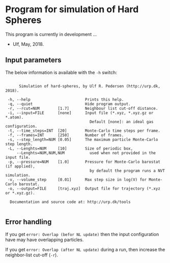 Program for simulation of Hard Spheres
======================================

This program is currently in development ...

  - Ulf, May, 2018.

## Input parameters
The below information is available with the `-h` switch:

```

      Simulation of hard-spheres, by Ulf R. Pedersen (http://urp.dk, 2018).

 -h, --help                        Prints this help.
 -q, --quiet                       Hide program output.
 -r, --rcut=NUM        [1.7]       Neighbour list cut-off distance.
 -i, --input=FILE      [none]      Input file (*.xyz, *.xyz.gz or *.atom).
                                     Default [none]: an ideal gas configuration.
 -t, --time_steps=INT  [20]        Monte-Carlo time steps per frame.
 -f, --frames=INT      [250]       Number of frames.
 -s, --step_length=NUM [0.05]      The maximum particle Monte-Carlo step length.
 -L, --Lenghts=NUM     [10]        Size of periodic box,
     --Lenghts=NUM,NUM,NUM           used when not provided in the input file.
 -p, --pressure=NUM    [1.0]       Pressure for Monte-Carlo barostat (if applied),
                                     by default the program runs a NVT simulation.
 -v, --volume_step     [0.01]      Max step size in log(V) for Monte-Carlo barostat.
 -o, --output=FILE     [traj.xyz]  Output file for trajectory (*.xyz or *.xyz.gz).

  Documentation and source code at: http://urp.dk/tools 


```

## Error handling

If you get `error: Overlap (befor NL update)` then the input configuration have may have overlapping particles.

If you get `error: Overlap (after NL update)` during a run, then increase the neighbor-list cut-off (`-r`).

